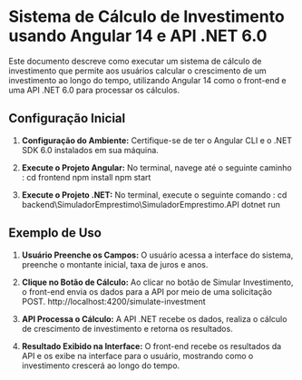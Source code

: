 # Sistema de Cálculo de Investimento usando Angular 14 e API .NET 6.0

Este documento descreve como executar um sistema de cálculo de investimento que permite aos usuários calcular o crescimento de um investimento ao longo do tempo, utilizando Angular 14 como o front-end e uma API .NET 6.0 para processar os cálculos.

## Configuração Inicial

1. **Configuração do Ambiente:**
   Certifique-se de ter o Angular CLI e o .NET SDK 6.0 instalados em sua máquina.

2. **Execute o Projeto Angular:**
   No terminal, navege até o seguinte caminho :
   cd frontend 
   npm install 
   npm start


3. **Execute o Projeto .NET:**
No terminal, execute o seguinte comando :
   cd backend\SimuladorEmprestimo\SimuladorEmprestimo.API
   dotnet run


## Exemplo de Uso

1. **Usuário Preenche os Campos:**
O usuário acessa a interface do sistema, preenche o montante inicial, taxa de juros e anos.

2. **Clique no Botão de Cálculo:**
Ao clicar no botão de Simular Investimento, o front-end envia os dados para a API por meio de uma solicitação POST.
http://localhost:4200/simulate-investment
3. **API Processa o Cálculo:**
A API .NET recebe os dados, realiza o cálculo de crescimento de investimento e retorna os resultados.

4. **Resultado Exibido na Interface:**
O front-end recebe os resultados da API e os exibe na interface para o usuário, mostrando como o investimento crescerá ao longo do tempo.